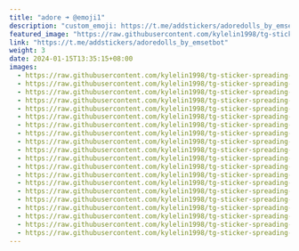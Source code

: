 ```yaml
---
title: "adore ➜ @emoji1"
description: "custom_emoji: https://t.me/addstickers/adoredolls_by_emsetbot"
featured_image: "https://raw.githubusercontent.com/kylelin1998/tg-sticker-spreading-worldwide-images/main/img/e3be6dee-1f94-4c6c-9c18-80eecdaf8ea5.jpg"
link: "https://t.me/addstickers/adoredolls_by_emsetbot"
weight: 3
date: 2024-01-15T13:35:15+08:00
images:
  - https://raw.githubusercontent.com/kylelin1998/tg-sticker-spreading-worldwide-images/main/img/e3be6dee-1f94-4c6c-9c18-80eecdaf8ea5.jpg
  - https://raw.githubusercontent.com/kylelin1998/tg-sticker-spreading-worldwide-images/main/img/dbdec364-148a-4c32-a8cc-e2fe56574ee5.jpg
  - https://raw.githubusercontent.com/kylelin1998/tg-sticker-spreading-worldwide-images/main/img/9c31d2c8-ed4b-4901-bae1-c35fbe637030.jpg
  - https://raw.githubusercontent.com/kylelin1998/tg-sticker-spreading-worldwide-images/main/img/8833407e-e0dc-4c2c-87f6-8560cb08c460.jpg
  - https://raw.githubusercontent.com/kylelin1998/tg-sticker-spreading-worldwide-images/main/img/eeef4eb4-1599-4332-9ba9-2a522c884fb8.jpg
  - https://raw.githubusercontent.com/kylelin1998/tg-sticker-spreading-worldwide-images/main/img/9040e79f-682f-41ce-8ef8-fbde0cb23b85.jpg
  - https://raw.githubusercontent.com/kylelin1998/tg-sticker-spreading-worldwide-images/main/img/8a48016c-eafc-439b-9ab3-61a11a84c5a0.jpg
  - https://raw.githubusercontent.com/kylelin1998/tg-sticker-spreading-worldwide-images/main/img/fc94c8e5-a23c-42bd-a14d-dd1479f2440b.jpg
  - https://raw.githubusercontent.com/kylelin1998/tg-sticker-spreading-worldwide-images/main/img/f4c095f7-142a-4d5d-8c8f-36d73564686a.jpg
  - https://raw.githubusercontent.com/kylelin1998/tg-sticker-spreading-worldwide-images/main/img/881c99a3-5aa9-4915-94f1-5d45253afa9b.jpg
  - https://raw.githubusercontent.com/kylelin1998/tg-sticker-spreading-worldwide-images/main/img/3c3cd33d-4520-4248-a474-1355dd36d9e8.jpg
  - https://raw.githubusercontent.com/kylelin1998/tg-sticker-spreading-worldwide-images/main/img/3b6fb01c-77f2-4000-90da-40e2efd6207a.jpg
  - https://raw.githubusercontent.com/kylelin1998/tg-sticker-spreading-worldwide-images/main/img/3b5171ab-cd77-40cd-a74a-2e3facd5488a.jpg
  - https://raw.githubusercontent.com/kylelin1998/tg-sticker-spreading-worldwide-images/main/img/effb16e5-0e32-46ce-a350-59e51980eb17.jpg
  - https://raw.githubusercontent.com/kylelin1998/tg-sticker-spreading-worldwide-images/main/img/8c6a0891-e326-4c9a-ba75-54387276d21d.jpg
  - https://raw.githubusercontent.com/kylelin1998/tg-sticker-spreading-worldwide-images/main/img/ecbb7cad-c6e9-4f94-8f92-a961d6e6f593.jpg
  - https://raw.githubusercontent.com/kylelin1998/tg-sticker-spreading-worldwide-images/main/img/00c86060-38d4-45eb-bf52-65ab8c9ed586.jpg
  - https://raw.githubusercontent.com/kylelin1998/tg-sticker-spreading-worldwide-images/main/img/1ba0de50-5d9c-4183-b616-82eae9d1ab03.jpg
  - https://raw.githubusercontent.com/kylelin1998/tg-sticker-spreading-worldwide-images/main/img/dc1abc68-2fd7-47e5-93e7-85929c19653a.jpg
  - https://raw.githubusercontent.com/kylelin1998/tg-sticker-spreading-worldwide-images/main/img/74819f3f-1492-43c4-84d7-b5153b5bf1d2.jpg
---
```

